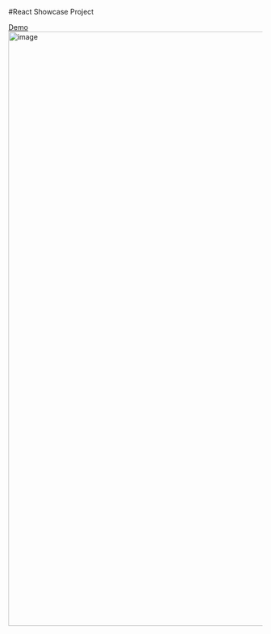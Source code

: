 #React Showcase Project

[Demo](https://dmitrymitrakhovich.github.io/react-showcase/)
<img width="1176" alt="image" src="https://user-images.githubusercontent.com/49959500/168422067-fb3202d7-b4dc-48f4-88b1-da2ace15953d.png">


